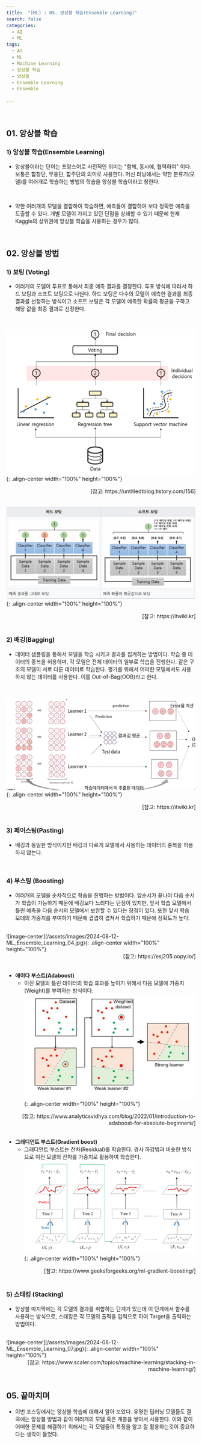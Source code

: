 ```yaml
---
title:  "[ML] : 05. 앙상블 학습(Ensemble Learning)"
search: false
categories:
  - AI
  - ML
tags:
  - AI
  - ML
  - Machine Learning
  - 앙상블 학습
  - 앙상블
  - Ensemble Learning
  - Ensemble

---
```

<br/>

## 01. 앙상블 학습
### 1) 앙상블 학습(Ensemble Learning)
  * 앙상블이라는 단어는 프랑스어로 사전적인 의미는 "함께, 동시에, 협력하여" 이다. 보통은 합창단, 무용단, 합주단의 의미로 사용한다. 머신 러닝에서는 약한 분류기(모델)를 여러개로 학습하는 방법의 학습을 앙상블 학습이라고 칭한다.
  <br/>

  * 약한 여러개의 모델을 결합하여 학습하면, 예측들이 결합하여 보다 정확한 예측을 도출할 수 있다. 개별 모델이 가지고 있던 단점을 상쇄할 수 있기 때문에 현재 Kaggle의 상위권에 앙상블 학습을 사용하는 경우가 많다.
  <br/>
  
## 02. 앙상블 방법
### 1) 보팅 (Voting)
  * 여러개의 모델이 투표로 통해서 최종 예측 결과를 결정한다. 투표 방식에 따라서 하드 보팅과 소프트 보팅으로 나눤다. 하드 보팅은 다수의 모델이 예측한 결과를 최종 결과를 선정하는 방식이고 소프트 보팅은 각 모델이 예측한 확률의 평균을 구하고 해당 값을 최종 결과로 선정한다.
  <br/>

  ![image-center](/assets/images/2024-08-12-ML_Ensemble_Learning_01.jpg){: .align-center width="100%" height="100%"}
  <div style="text-align: right"> [참고: https://untitledtblog.tistory.com/156] </div>
  <br/>

  ![image-center](/assets/images/2024-08-12-ML_Ensemble_Learning_02.jpg){: .align-center width="100%" height="100%"}
  <div style="text-align: right"> [참고: https://itwiki.kr] </div>
  <br/>

### 2) 배깅(Bagging)
  * 데이터 샘플링을 통해서 모델을 학습 시키고 결과를 집계하는 방법이다. 학습 중 데이터의 중복을 허용하며, 각 모델은 전체 데이터의 일부로 학습을 진행한다. 같은 구조의 모델이 서로 다른 데이터로 학습한다. 평가를 위해서 어떠한 모델에서도 사용하지 않는 데이터를 사용한다. 이를 Out-of-Bag(OOB)라고 한다.
  <br/>

  ![image-center](/assets/images/2024-08-12-ML_Ensemble_Learning_03.jpg){: .align-center width="100%" height="100%"}
  <div style="text-align: right"> [참고: https://itwiki.kr] </div>
  <br/>

### 3) 페이스팅(Pasting)
  * 배깅과 동일한 방식이지만 배깅과 다르게 모델에서 사용하는 데이터의 중복을 허용하지 않는다.
  <br/>

### 4) 부스팅 (Boosting)
  * 여러개의 모델을 순차적으로 학습을 진행하는 방법이다. 앞순서가 끝나야 다음 순서가 학습이 가능하기 때문에 배깅보다 느리다는 단점이 있지만, 앞서 학습 모델에서 틀린 예측을 다음 순서의 모델에서 보완할 수 있다는 장점이 있다. 또한 앞서 학습 모데의 가중치를 부여하기 때문에 겹겹히 겹쳐서 학습하기 때문에 정확도가 높다.
  <br/>
  ![image-center](/assets/images/2024-08-12-ML_Ensemble_Learning_04.jpg){: .align-center width="100%" height="100%"}
  <div style="text-align: right"> [참고: https://esj205.oopy.io/] </div>
  <br/>

  * **에이다 부스트(Adaboost)**
    - 이진 모델의 틀린 데이터의 학습 효과를 높이기 위해서 다음 모델에 가중치(Weight)를 부여하는 방식이다.
  ![image-center](/assets/images/2024-08-12-ML_Ensemble_Learning_05.jpg){: .align-center width="100%" height="100%"}
  <div style="text-align: right"> [참고: https://www.analyticsvidhya.com/blog/2022/01/introduction-to-adaboost-for-absolute-beginners/] </div>
  <br/>

  * **그래디언트 부스트(Gradient boost)**
    - 그래디언트 부스트는 잔차(Residual)를 학습한다. 경사 하강법과 비슷한 방식으로 이전 모델의 잔차를 가중치로 활용하여 학습한다.
  ![image-center](/assets/images/2024-08-12-ML_Ensemble_Learning_06.jpg){: .align-center width="100%" height="100%"}
  <div style="text-align: right"> [참고: https://www.geeksforgeeks.org/ml-gradient-boosting/] </div>
  <br/>

### 5) 스태킹 (Stacking)
  * 앙상블 마지막에는 각 모델의 결과를 취합하는 단계가 있는데 이 단계에서 함수를 사용하는 방식으로, 스태킹은 각 모델의 출력을 입력으로 하여 Target을 출력하는 방법이다.
  <br/>
  ![image-center](/assets/images/2024-08-12-ML_Ensemble_Learning_07.jpg){: .align-center width="100%" height="100%"}
  <div style="text-align: right"> [참고: https://www.scaler.com/topics/machine-learning/stacking-in-machine-learning/] </div>
  <br/>
  
## 05. 끝마치며
  * 이번 포스팅에서는 앙상블 학습에 대해서 알아 보았다. 유명한 딥러닝 모델들도 결국에는 앙상블 방법과 같이 여러개의 모델 혹은 계층을 쌓아서 사용한다. 이와 같이 어떠한 문제를 해결하기 위해서는 각 모델들의 특징을 알고 잘 활용하는것이 중요하다는 생각이 들었다.
